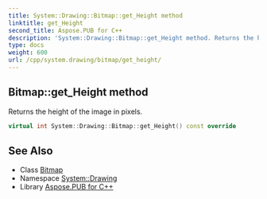 ```yaml
---
title: System::Drawing::Bitmap::get_Height method
linktitle: get_Height
second_title: Aspose.PUB for C++
description: 'System::Drawing::Bitmap::get_Height method. Returns the height of the image in pixels in C++.'
type: docs
weight: 600
url: /cpp/system.drawing/bitmap/get_height/
---
```

## Bitmap::get_Height method


Returns the height of the image in pixels.

```cpp
virtual int System::Drawing::Bitmap::get_Height() const override
```

## See Also

* Class [Bitmap](../)
* Namespace [System::Drawing](../../)
* Library [Aspose.PUB for C++](../../../)
